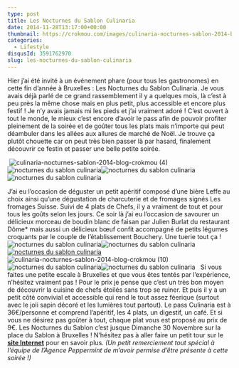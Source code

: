 ```yaml
---
type: post
title: Les Nocturnes du Sablon Culinaria
date: 2014-11-28T13:17:00+00:00
thumbnail: https://crokmou.com/images/culinaria-nocturnes-sablon-2014-blog-crokmou-2.jpg
categories:
  - Lifestyle
disqusId: 3591762970
slug: les-nocturnes-du-sablon-culinaria
---
```


Hier j’ai été invité à un événement phare (pour tous les gastronomes) en cette fin d’année à Bruxelles : Les Nocturnes du Sablon Culinaria. Je vous avais déjà parlé de ce grand rassemblement il y a quelques mois, là c’est à peu près la même chose mais en plus petit, plus accessible et encore plus festif ! Je n’y avais jamais mi les pieds et j’ai vraiment adoré ! C’est ouvert à tout le monde, le mieux c’est encore d’avoir le pass afin de pouvoir profiter pleinement de la soirée et de goûter tous les plats mais n’importe qui peut déambuler dans les allées aux allures de marché de Noël. Je trouve ça plutôt chouette car on peut très bien passer là par hasard, finalement découvrir ce festin et passer une belle petite soirée.

 ![culinaria-nocturnes-sablon-2014-blog-crokmou (4)](http://www.crokmou.com/wp-content/uploads/2014/11/culinaria-nocturnes-sablon-2014-blog-crokmou-4.jpg)![nocturnes du sablon culinaria](http://www.crokmou.com/wp-content/uploads/2014/11/culinaria-nocturnes-sablon-2014-blog-crokmou-5.jpg)![nocturnes du sablon culinaria](http://www.crokmou.com/wp-content/uploads/2014/11/culinaria-nocturnes-sablon-2014-blog-crokmou-6.jpg)![nocturnes du sablon culinaria](http://www.crokmou.com/wp-content/uploads/2014/11/culinaria-nocturnes-sablon-2014-blog-crokmou-1.jpg)

J’ai eu l’occasion de déguster un petit apéritif composé d’une bière Leffe au choix ainsi qu’une dégustation de charcuterie et de fromages signés Les fromages Suisse. Suivi de 4 plats de Chefs, il y a vraiment de tout et pour tous les goûts selon les jours. Ce soir là j’ai eu l’occasion de savourer un délicieux morceau de boudin blanc de faisan par Julien Burlat du restaurant Dôme* mais aussi un délicieux bœuf confit accompagné de petits légumes croquants par le couple de l’établissement Bouchery. Une tuerie tout ça !   ![nocturnes du sablon culinaria](http://www.crokmou.com/wp-content/uploads/2014/11/culinaria-nocturnes-sablon-2014-blog-crokmou-7.jpg)![nocturnes du sablon culinaria](http://www.crokmou.com/wp-content/uploads/2014/11/culinaria-nocturnes-sablon-2014-blog-crokmou-8.jpg)[![nocturnes du sablon culinaria](http://www.crokmou.com/wp-content/uploads/2014/11/culinaria-nocturnes-sablon-2014-blog-crokmou-9.jpg)](http://www.crokmou.com/wp-content/uploads/2014/11/culinaria-nocturnes-sablon-2014-blog-crokmou-9.jpg)![culinaria-nocturnes-sablon-2014-blog-crokmou (10)](http://www.crokmou.com/wp-content/uploads/2014/11/culinaria-nocturnes-sablon-2014-blog-crokmou-10.jpg)![nocturnes du sablon culinaria](http://www.crokmou.com/wp-content/uploads/2014/11/culinaria-nocturnes-sablon-2014-blog-crokmou-11.jpg)![nocturnes du sablon culinaria](http://www.crokmou.com/wp-content/uploads/2014/11/culinaria-nocturnes-sablon-2014-blog-crokmou-13.jpg)   Si vous faites une petite escale à Bruxelles et que vous êtes tentés par l’expérience, n’hésitez vraiment pas ! Pour le prix je pense que c’est un très bon moyen de découvrir la cuisine de chefs étoilés sans trop se ruiner. Et puis il y a un petit côté convivial et accessible qui rend le tout assez féerique (surtout avec le joli sapin décoré et les lumières tout partout). Le pass Culinaria est à 36€/personne et comprend l’apéritif, les 4 plats, un digestif, un café. Et si vous ne désirez pas goûter à tout, chaque plat vous est proposé au prix de 9€. Les Nocturnes du Sablon c’est jusque Dimanche 30 Novembre sur la place du Sablon à Bruxelles ! N’hésitez pas à aller faire un petit tour sur le **[site Internet](http://www.culinariasquare.com/culinaria-sablon/)** pour en savoir plus. _(Un petit remerciement tout spécial à l’équipe de l’Agence Peppermint de m’avoir permise d’être présente à cette soirée !)_